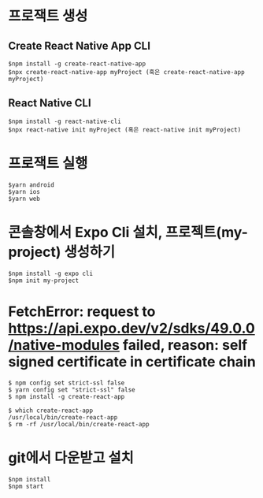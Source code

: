 # 프로잭트 생성

## Create React Native App CLI
```
$npm install -g create-react-native-app
$npx create-react-native-app myProject (혹은 create-react-native-app myProject)
```

## React Native CLI
```
$npm install -g react-native-cli
$npx react-native init myProject (혹은 react-native init myProject)
```

# 프로잭트 실행
```
$yarn android
$yarn ios
$yarn web
```

# 콘솔창에서 Expo Cli 설치, 프로젝트(my-project) 생성하기
```
$npm install -g expo cli
$npm init my-project
```

# FetchError: request to https://api.expo.dev/v2/sdks/49.0.0/native-modules failed, reason: self signed certificate in certificate chain
```
$ npm config set strict-ssl false
$ yarn config set "strict-ssl" false
$ npm install -g create-react-app

$ which create-react-app
/usr/local/bin/create-react-app
$ rm -rf /usr/local/bin/create-react-app
```

# git에서 다운받고 설치
```
$npm install
$npm start
```